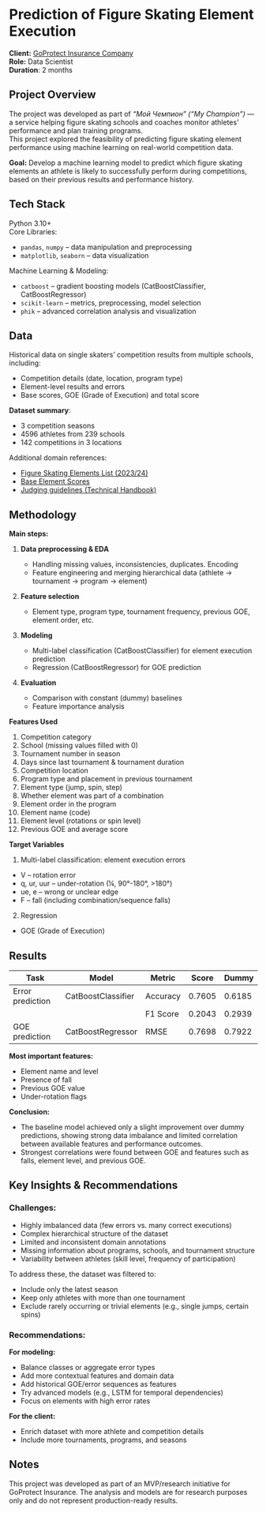 # Prediction of Figure Skating Element Execution

**Client:** [GoProtect Insurance Company](https://www.goprotect.ru/)  
**Role:** Data Scientist  
**Duration**: 2 months

## Project Overview

The project was developed as part of *“Мой Чемпион” (“My Champion”)* — a service helping figure skating schools and coaches monitor athletes’ performance and plan training programs.  
This project explored the feasibility of predicting figure skating element performance using machine learning on real-world competition data.

**Goal:**
Develop a machine learning model to predict which figure skating elements an athlete is likely to successfully perform during competitions, based on their previous results and performance history.

## Tech Stack
Python 3.10+  
Core Libraries:
- `pandas`, `numpy` – data manipulation and preprocessing
- `matplotlib`, `seaborn` – data visualization  

Machine Learning & Modeling:  
- `catboost` – gradient boosting models (CatBoostClassifier, CatBoostRegressor)
- `scikit-learn` – metrics, preprocessing, model selection
- `phik` – advanced correlation analysis and visualization

## Data

Historical data on single skaters’ competition results from multiple schools, including:

* Competition details (date, location, program type)
* Element-level results and errors
* Base scores, GOE (Grade of Execution) and total score

**Dataset summary**:
- 3 competition seasons
- 4596 athletes from 239 schools
- 142 competitions in 3 locations

Additional domain references:

* [Figure Skating Elements List (2023/24)](https://eislauf-union.de/files/users/997/Elemente-Liste2023_24.pdf)
* [Base Element Scores](https://fsrussia.ru/files/docs/SSPScomm_2475.pdf)
* [Judging guidelines (Technical Handbook)](https://fsrussia.ru/files/docs/tp_handbook_singles_2324.pdf)

## Methodology

**Main steps:**

1. **Data preprocessing & EDA**

   * Handling missing values, inconsistencies, duplicates. Encoding
   * Feature engineering and merging hierarchical data (athlete → tournament → program → element)

2. **Feature selection**

   * Element type, program type, tournament frequency, previous GOE, element order, etc.

3. **Modeling**

   * Multi-label classification (CatBoostClassifier) for element execution prediction
   * Regression (CatBoostRegressor) for GOE prediction

4. **Evaluation**

   * Comparison with constant (dummy) baselines
   * Feature importance analysis

**Features Used**
1. Competition category
2. School (missing values filled with 0)
3. Tournament number in season
4. Days since last tournament & tournament duration
5. Competition location
6. Program type and placement in previous tournament
7. Element type (jump, spin, step)
8. Whether element was part of a combination
9. Element order in the program
9. Element name (code)
10. Element level (rotations or spin level)
11. Previous GOE and average score

**Target Variables**
1. Multi-label classification: element execution errors
* V – rotation error
* q, ur, uur – under-rotation (¼, 90°-180°, >180°)
* ue, e – wrong or unclear edge
* F – fall (including combination/sequence falls)
2. Regression
* GOE (Grade of Execution)
  
## Results

| Task             | Model              | Metric   | Score  | Dummy  |
| ---------------- | ------------------ | -------- | ------ | ------ |
| Error prediction | CatBoostClassifier | Accuracy | 0.7605 | 0.6185 |
|                  |                    | F1 Score | 0.2043 | 0.2939 |
| GOE prediction   | CatBoostRegressor  | RMSE     | 0.7698 | 0.7922 |

**Most important features:**

* Element name and level
* Presence of fall
* Previous GOE value
* Under-rotation flags

**Conclusion:**
* The baseline model achieved only a slight improvement over dummy predictions, showing strong data imbalance and limited correlation between available features and performance outcomes.
* Strongest correlations were found between GOE and features such as falls, element level, and previous GOE.

## Key Insights & Recommendations

### Challenges:

* Highly imbalanced data (few errors vs. many correct executions)
* Complex hierarchical structure of the dataset
* Limited and inconsistent domain annotations
* Missing information about programs, schools, and tournament structure
* Variability between athletes (skill level, frequency of participation)

To address these, the dataset was filtered to:
- Include only the latest season
- Keep only athletes with more than one tournament
- Exclude rarely occurring or trivial elements (e.g., single jumps, certain spins)

### Recommendations:
**For modeling:**
* Balance classes or aggregate error types
* Add more contextual features and domain data
* Add historical GOE/error sequences as features
* Try advanced models (e.g., LSTM for temporal dependencies)
* Focus on elements with high error rates

**For the client:**
* Enrich dataset with more athlete and competition details
* Include more tournaments, programs, and seasons

## Notes

This project was developed as part of an MVP/research initiative for GoProtect Insurance.
The analysis and models are for research purposes only and do not represent production-ready results.
